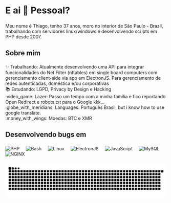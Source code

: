 <h1 align="left">E ai 👋 Pessoal?</h1>

###

<p align="left">Meu nome é Thiago, tenho 37 anos, moro no interior de São Paulo - Brazil, trabalhando com servidores linux/windows e desenvolvendo scripts em PHP desde 2007.</p>

###

<h2 align="left">Sobre mim</h2>

###

<p align="left">✨ Trabalhando: Atualmente desenvolvendo uma API para integrar funcionalidades do Net Filter (nftables) em single board computers com gerenciamento client-side via app em ElectronJS. Para gerenciamento de redes autenticadas, doméstica e/ou corporativas<br>📚 Estudando: LGPD, Privacy by Design e Hacking<br>:video_game: Lazer: Passo um tempo com a minha família e fico reportando Open Redirect e robots.txt para o Google kkk...<br>:globe_with_meridians: Languages: Português Brasil, but i know how to use google translate.<br>:money_with_wings: Moedas: BTC e XMR</p>

###

<h2 align="left">Desenvolvendo bugs em</h2>

###

<div align="left">
  <img src="https://cdn.jsdelivr.net/gh/devicons/devicon/icons/php/php-original.svg" height="40" alt="PHP"  />
  <img width="12" />
  <img src="https://cdn.jsdelivr.net/gh/devicons/devicon/icons/bash/bash-original.svg" height="40" alt="Bash"  />
  <img width="12" />
  <img src="https://cdn.jsdelivr.net/gh/devicons/devicon/icons/linux/linux-original.svg" height="40" alt="Linux"  />
  <img width="12" />
  <img src="https://cdn.jsdelivr.net/gh/devicons/devicon/icons/electron/electron-original.svg" height="40" alt="ElectronJS"  />
  <img width="12" />
  <img src="https://cdn.jsdelivr.net/gh/devicons/devicon/icons/javascript/javascript-original.svg" height="40" alt="JavaScript"  />
  <img width="12" />
  <img src="https://cdn.jsdelivr.net/gh/devicons/devicon/icons/mysql/mysql-original.svg" height="40" alt="MySQL"  />
  <img width="12" />
  <img src="https://cdn.jsdelivr.net/gh/devicons/devicon/icons/nginx/nginx-original.svg" height="40" alt="NGINX"  />

</div>

###
<!-- Proudly created with GPRM ( https://gprm.itsvg.in ) -->

![Snake animation](https://github.com/m4trix0000/m4trix0000/blob/output/github-contribution-grid-snake-dark.svg)
